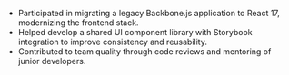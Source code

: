- Participated in migrating a legacy Backbone.js application to React 17, modernizing the frontend stack.
- Helped develop a shared UI component library with Storybook integration to improve consistency and reusability.
- Contributed to team quality through code reviews and mentoring of junior developers.